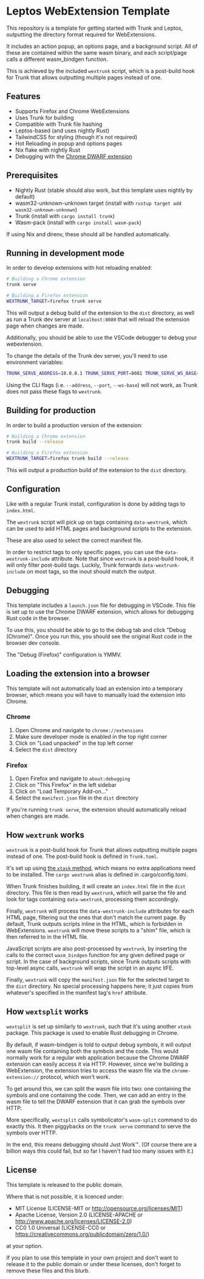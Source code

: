 # Leptos WebExtension Template

This repository is a template for getting started with Trunk and Leptos, outputting the directory format required for WebExtensions.

It includes an action popup, an options page, and a background script. All of these are contained within the same wasm binary, and
each script/page calls a different wasm_bindgen function.

This is achieved by the included `wextrunk` script, which is a post-build hook for Trunk that allows outputting multiple pages instead of one.

## Features

- Supports Firefox and Chrome WebExtensions
- Uses Trunk for building
- Compatible with Trunk file hashing
- Leptos-based (and uses nightly Rust)
- TailwindCSS for styling (though it's not required)
- Hot Reloading in popup and options pages
- Nix flake with nightly Rust
- Debugging with the [Chrome DWARF extension](https://goo.gle/wasm-debugging-extension)

## Prerequisites

- Nightly Rust (stable should also work, but this template uses nightly by default)
- wasm32-unknown-unknown target (install with `rustup target add wasm32-unknown-unknown`)
- Trunk (install with `cargo install trunk`)
- Wasm-pack (install with `cargo install wasm-pack`)

If using Nix and direnv, these should all be handled automatically.

## Running in development mode

In order to develop extensions with hot reloading enabled:

```sh
# Building a Chrome extension
trunk serve

# Building a Firefox extension
WEXTRUNK_TARGET=firefox trunk serve
```

This will output a debug build of the extension to the `dist` directory, as well as run a Trunk dev server at `localhost:8080` that will reload the extension page when changes are made.

Additionally, you should be able to use the VSCode debugger to debug your webextension.

To change the details of the Trunk dev server, you'll need to use environment variables:

```sh
TRUNK_SERVE_ADDRESS=10.0.0.1 TRUNK_SERVE_PORT=8081 TRUNK_SERVE_WS_BASE=/other trunk serve
```

Using the CLI flags (i.e. `--address`, `--port`, `--ws-base`) will not work, as Trunk does not pass these flags
to `wextrunk`.

## Building for production

In order to build a production version of the extension:

```sh
# Building a Chrome extension
trunk build --release

# Building a Firefox extension
WEXTRUNK_TARGET=firefox trunk build --release
```

This will output a production build of the extension to the `dist` directory.

## Configuration

Like with a regular Trunk install, configuration is done by adding tags to `index.html`.

The `wextrunk` script will pick up on tags containing `data-wextrunk`, which can be used to add HTML pages and background scripts to the extension.

These are also used to select the correct manifest file.

In order to restrict tags to only specific pages, you can use the `data-wextrunk-include` attribute. Note that since `wextrunk` is a post-build hook, it will only filter post-build tags. Luckily, Trunk forwards `data-wextrunk-include` on most tags, so the inout should match the output.

## Debugging

This template includes a `launch.json` file for debugging in VSCode. This file is set up to use the Chrome DWARF extension, which allows for debugging Rust code in the browser.

To use this, you should be able to go to the debug tab and click "Debug (Chrome)". Once you run this, you should see the
original Rust code in the browser dev console.

The "Debug (Firefox)" configuration is YMMV.

## Loading the extension into a browser

This template will not automatically load an extension into a temporary browser, which means you will have to manually load the extension into Chrome.

### Chrome

1. Open Chrome and navigate to `chrome://extensions`
2. Make sure developer mode is enabled in the top right corner
3. Click on "Load unpacked" in the top left corner
4. Select the `dist` directory

### Firefox

1. Open Firefox and navigate to `about:debugging`
2. Click on "This Firefox" in the left sidebar
3. Click on "Load Temporary Add-on..."
4. Select the `manifest.json` file in the `dist` directory

If you're running `trunk serve`, the extension should automatically reload when changes are made.

## How `wextrunk` works

`wextrunk` is a post-build hook for Trunk that allows outputting multiple pages instead of one. The
post-build hook is defined in `Trunk.toml`.

It's set up using [the `xtask` method](https://github.com/matklad/cargo-xtask), which means no extra
applications need to be installed. The `cargo wextrunk` alias is defined in .cargo/config.toml.

When Trunk finishes building, it will create an `index.html` file in the `dist` directory. This file
is then read by `wextrunk`, which will parse the file and look for tags containing `data-wextrunk`,
processing them accordingly.

Finally, `wextrunk` will process the `data-wextrunk-include` attributes for each HTML page, filtering
out the ones that don't match the current page. By default, Trunk outputs scripts inline in the HTML,
which is forbidden in WebExtensions. `wextrunk` will move these scripts to a "shim" file, which is then
referred to in the HTML file.

JavaScript scripts are also post-processed by `wextrunk`, by inserting the calls to the correct `wasm_bindgen`
function for any given defined page or script. In the case of background scripts, since Trunk outputs scripts
with top-level async calls, `wextrunk` will wrap the script in an async IIFE.

Finally, `wextrunk` will copy the `manifest.json` file for the selected target to the `dist` directory. No
special processing happens here; it just copies from whatever's specified in the manifest tag's `href` attribute.

## How `wextsplit` works

`wextsplit` is set up similarly to `wextrunk`, such that it's using another `xtask` package. This package is
used to enable Rust debugging in Chrome.

By default, if wasm-bindgen is told to output debug symbols, it will output one wasm file containing both the
symbols and the code. This would normally work for a regular web application because the Chrome DWARF extension
can easily access it via HTTP. However, since we're building a WebExtension, the extension tries to access the wasm
file via the `chrome-extension://` protocol, which won't work.

To get around this, we can split the wasm file into two: one containing the symbols and one containing the code.
Then, we can add an entry in the wasm file to tell the DWARF extension that it can grab the symbols over HTTP.

More specifically, `wextsplit` calls symbolicator's `wasm-split` command to do exactly this. It then piggybacks
on the `trunk serve` command to serve the symbols over HTTP.

In the end, this means debugging should Just Work™. (Of course there are a billion ways this could fail, but so far
I haven't had too many issues with it.)

## License

This template is released to the public domain.

Where that is not possible, it is licenced under:

- MIT License (LICENSE-MIT or http://opensource.org/licenses/MIT)
- Apache License, Version 2.0 (LICENSE-APACHE or http://www.apache.org/licenses/LICENSE-2.0)
- CC0 1.0 Universal (LICENSE-CC0 or https://creativecommons.org/publicdomain/zero/1.0/)

at your option.

If you plan to use this template in your own project and don't want to release it to the public domain or under
these licenses, don't forget to remove these files and this blurb.
